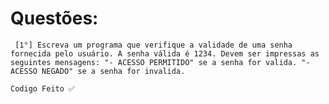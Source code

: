 # Questões:
``` [1°] Escreva um programa que verifique a validade de uma senha fornecida pelo usuário. A senha válida é 1234. Devem ser impressas as seguintes mensagens: "- ACESSO PERMITIDO" se a senha for valida. "- ACESSO NEGADO" se a senha for invalida.```
```
Codigo Feito ✅
```